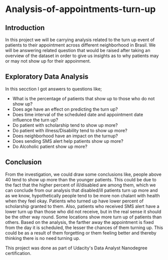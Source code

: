 # Analysis-of-appointments-turn-up

## Introduction
In this project we will be carrying analysis related to the turn up event of patients to their appointment across different neighborhood in Brasil. We will be answering related question that would be raised after taking an overview of the dataset in order to give us insights as to why patients may or may not show up for their appoinment. 

## Exploratory Data Analysis
In this secction I got answers to questions like;

- What is the percentage of patients that show up to those who do not show up?
- Does age have an effect on predicting the turn up?
- Does time interval of the scheduled date and appointment date influence the turn up?
- Do patient with scholarship tend to show up more?
- Do patient with illness/Disability tend to show up more?
- Does neighborhood have an impact on the turnup?
- Does sending SMS alert help patients show up more?
- Do Alcoholic patient show up more?

## Conclusion
From the investigation, we could draw some conclusions like, people above 40 tend to show up more than the younger patients. This could be due to the fact that the higher percent of ill/disabled are among them, which we can conclude from our analysis that disabled/ill patients turn up more and as we know, hypothetically people tend to be more non chalant with health when they feel okay. Patients who turned up have lower percent of scholarship granted to them. Also, patients who received SMS alert have a lower turn up than those who did not receive, but in the real sense it should be the other way round. Some locations show more turn up of patients than others. Based on the analysis, the farther away the appointment is fixed from the day it is scheduled, the lesser the chances of them turning up. This could be as a result of them forgetting or them feeling better and thereby thinking there is no need turning up.

This project was done as part of Udacity's Data Analyst Nanodegree certification.
